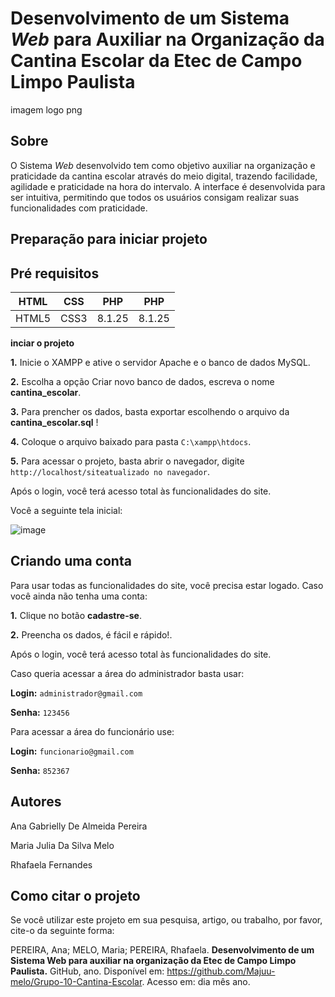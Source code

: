  # **Desenvolvimento de um Sistema _Web_ para Auxiliar na Organização da Cantina Escolar da Etec de Campo Limpo Paulista**

imagem logo png

 ## **Sobre**

O Sistema _Web_ desenvolvido tem como objetivo auxiliar na organização e praticidade da cantina escolar através do meio digital, trazendo facilidade, agilidade e praticidade na hora do intervalo. A interface é desenvolvida para ser intuitiva, permitindo que todos os usuários consigam realizar suas funcionalidades com praticidade.

## **Preparação para iniciar projeto**

## **Pré requisitos**

| HTML   | CSS	     | PHP     | PHP     |
|--------------|--------------|--------------|--------------|
| HTML5 | CSS3 | 8.1.25 | 8.1.25 |

**inciar o projeto**

**1.** Inicie o XAMPP e ative o servidor Apache e o banco de dados MySQL.

**2.** Escolha a opção Criar novo banco de dados, escreva o nome **cantina_escolar**.

**3.** Para prencher os dados, basta exportar escolhendo o arquivo da **cantina_escolar.sql** !

**4.** Coloque o arquivo baixado para pasta  `C:\xampp\htdocs`.

**5.** Para acessar o projeto, basta abrir o navegador, digite `http://localhost/siteatualizado no navegador`.


Após o login, você terá acesso total às funcionalidades do site.

Você a seguinte tela inicial:

![image](https://github.com/user-attachments/assets/2214d238-ef22-4929-9739-4a2b7e3fbe95)

## **Criando uma conta**

Para usar todas as funcionalidades do site, você precisa estar logado. Caso você ainda não tenha uma conta:

**1.** Clique no botão **cadastre-se**. 

**2.** Preencha os dados, é fácil e rápido!. 

Após o login, você terá acesso total às funcionalidades do site.


Caso queria acessar a área do administrador basta usar:

**Login:** `administrador@gmail.com`

**Senha:** `123456`

Para acessar a área do funcionário use:

**Login:** `funcionario@gmail.com`

**Senha:** `852367`

## **Autores**

Ana Gabrielly De Almeida Pereira

Maria Julia Da Silva Melo

Rhafaela Fernandes 

## **Como citar o projeto**

Se você utilizar este projeto em sua pesquisa, artigo, ou trabalho, por favor, cite-o da seguinte forma:

PEREIRA, Ana; MELO, Maria; PEREIRA, Rhafaela. **Desenvolvimento de um Sistema Web para auxiliar na organização da Etec de Campo Limpo Paulista.** GitHub, ano. Disponível em: https://github.com/Majuu-melo/Grupo-10-Cantina-Escolar. Acesso em: dia mês ano.
